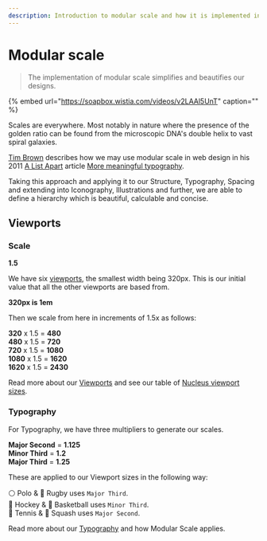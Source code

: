 ```yaml
---
description: Introduction to modular scale and how it is implemented in Nucleus.
---
```


# Modular scale

> The implementation of modular scale simplifies and beautifies our designs.

{% embed url="https://soapbox.wistia.com/videos/v2LAAl5UnT" caption="" %}

Scales are everywhere. Most notably in nature where the presence of the golden ratio can be found from the microscopic DNA's double helix to vast spiral galaxies.

[Tim Brown](https://tbrown.org/) describes how we may use modular scale in web design in his 2011 [A List Apart](https://alistapart.com/) article [More meaningful typography](https://alistapart.com/article/more-meaningful-typography/).

Taking this approach and applying it to our Structure, Typography, Spacing and extending into Iconography, Illustrations and further, we are able to define a hierarchy which is beautiful, calculable and concise.

## Viewports

### Scale

**1.5**

We have six [viewports](https://docs.britishgas.design/foundation/viewports), the smallest width being 320px. This is our initial value that all the other viewports are based from.

**320px is 1em**

Then we scale from here in increments of 1.5x as follows:

**320** x 1.5 = **480**  
**480** x 1.5 = **720**  
**720** x 1.5 = **1080**  
**1080** x 1.5 = **1620**  
**1620** x 1.5 = **2430**

Read more about our [Viewports](https://docs.britishgas.design/foundation/viewports) and see our table of [Nucleus viewport sizes](https://docs.britishgas.design/foundation/viewports).

### Typography

For Typography, we have three multipliers to generate our scales.

**Major Second** = **1.125**  
**Minor Third** = **1.2**  
**Major Third** = **1.25**

These are applied to our Viewport sizes in the following way:

⚪️ Polo & 🏉 Rugby uses `Major Third`.  
🏑 Hockey & 🏀 Basketball uses `Minor Third`.  
🎾 Tennis & 🔵 Squash uses `Major Second`.

Read more about our [Typography](https://docs.britishgas.design/foundation/typography) and how Modular Scale applies.

